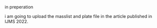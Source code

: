 in preperation

i am going to upload the masslist and plate file in the article published in IJMS 2022.
